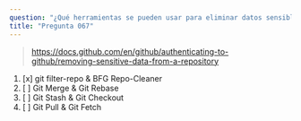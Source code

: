 ```yaml
---
question: "¿Qué herramientas se pueden usar para eliminar datos sensibles del historial de un repositorio Git?"
title: "Pregunta 067"
---
```


> https://docs.github.com/en/github/authenticating-to-github/removing-sensitive-data-from-a-repository
1. [x] git filter-repo & BFG Repo-Cleaner
1. [ ] Git Merge & Git Rebase
1. [ ] Git Stash & Git Checkout
1. [ ] Git Pull & Git Fetch

